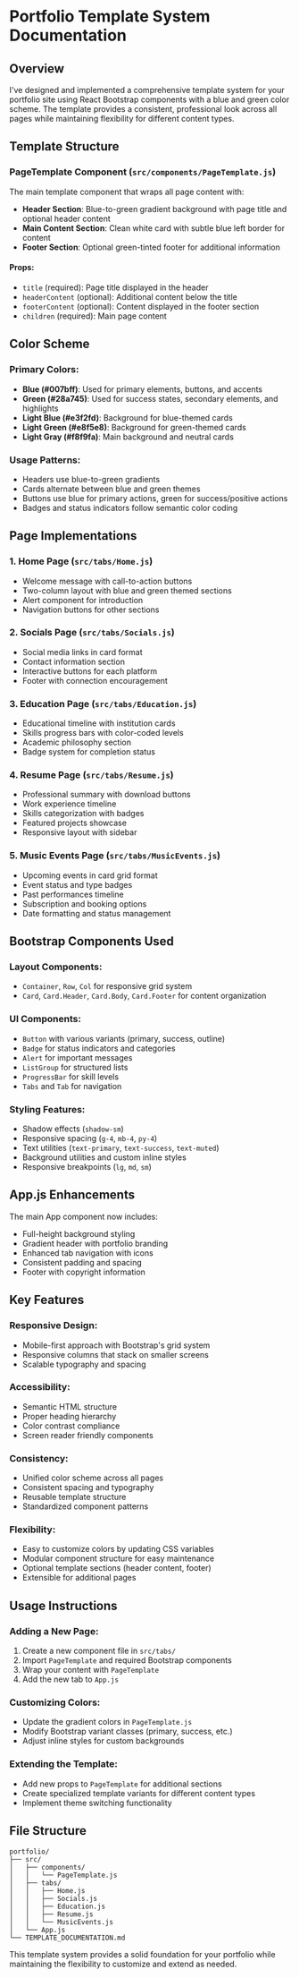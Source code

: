 # Portfolio Template System Documentation

## Overview

I've designed and implemented a comprehensive template system for your portfolio site using React Bootstrap components with a blue and green color scheme. The template provides a consistent, professional look across all pages while maintaining flexibility for different content types.

## Template Structure

### PageTemplate Component (`src/components/PageTemplate.js`)

The main template component that wraps all page content with:

- **Header Section**: Blue-to-green gradient background with page title and optional header content
- **Main Content Section**: Clean white card with subtle blue left border for content
- **Footer Section**: Optional green-tinted footer for additional information

#### Props:
- `title` (required): Page title displayed in the header
- `headerContent` (optional): Additional content below the title
- `footerContent` (optional): Content displayed in the footer section
- `children` (required): Main page content

## Color Scheme

### Primary Colors:
- **Blue (#007bff)**: Used for primary elements, buttons, and accents
- **Green (#28a745)**: Used for success states, secondary elements, and highlights
- **Light Blue (#e3f2fd)**: Background for blue-themed cards
- **Light Green (#e8f5e8)**: Background for green-themed cards
- **Light Gray (#f8f9fa)**: Main background and neutral cards

### Usage Patterns:
- Headers use blue-to-green gradients
- Cards alternate between blue and green themes
- Buttons use blue for primary actions, green for success/positive actions
- Badges and status indicators follow semantic color coding

## Page Implementations

### 1. Home Page (`src/tabs/Home.js`)
- Welcome message with call-to-action buttons
- Two-column layout with blue and green themed sections
- Alert component for introduction
- Navigation buttons for other sections

### 2. Socials Page (`src/tabs/Socials.js`)
- Social media links in card format
- Contact information section
- Interactive buttons for each platform
- Footer with connection encouragement

### 3. Education Page (`src/tabs/Education.js`)
- Educational timeline with institution cards
- Skills progress bars with color-coded levels
- Academic philosophy section
- Badge system for completion status

### 4. Resume Page (`src/tabs/Resume.js`)
- Professional summary with download buttons
- Work experience timeline
- Skills categorization with badges
- Featured projects showcase
- Responsive layout with sidebar

### 5. Music Events Page (`src/tabs/MusicEvents.js`)
- Upcoming events in card grid format
- Event status and type badges
- Past performances timeline
- Subscription and booking options
- Date formatting and status management

## Bootstrap Components Used

### Layout Components:
- `Container`, `Row`, `Col` for responsive grid system
- `Card`, `Card.Header`, `Card.Body`, `Card.Footer` for content organization

### UI Components:
- `Button` with various variants (primary, success, outline)
- `Badge` for status indicators and categories
- `Alert` for important messages
- `ListGroup` for structured lists
- `ProgressBar` for skill levels
- `Tabs` and `Tab` for navigation

### Styling Features:
- Shadow effects (`shadow-sm`)
- Responsive spacing (`g-4`, `mb-4`, `py-4`)
- Text utilities (`text-primary`, `text-success`, `text-muted`)
- Background utilities and custom inline styles
- Responsive breakpoints (`lg`, `md`, `sm`)

## App.js Enhancements

The main App component now includes:
- Full-height background styling
- Gradient header with portfolio branding
- Enhanced tab navigation with icons
- Consistent padding and spacing
- Footer with copyright information

## Key Features

### Responsive Design:
- Mobile-first approach with Bootstrap's grid system
- Responsive columns that stack on smaller screens
- Scalable typography and spacing

### Accessibility:
- Semantic HTML structure
- Proper heading hierarchy
- Color contrast compliance
- Screen reader friendly components

### Consistency:
- Unified color scheme across all pages
- Consistent spacing and typography
- Reusable template structure
- Standardized component patterns

### Flexibility:
- Easy to customize colors by updating CSS variables
- Modular component structure for easy maintenance
- Optional template sections (header content, footer)
- Extensible for additional pages

## Usage Instructions

### Adding a New Page:
1. Create a new component file in `src/tabs/`
2. Import `PageTemplate` and required Bootstrap components
3. Wrap your content with `PageTemplate`
4. Add the new tab to `App.js`

### Customizing Colors:
- Update the gradient colors in `PageTemplate.js`
- Modify Bootstrap variant classes (primary, success, etc.)
- Adjust inline styles for custom backgrounds

### Extending the Template:
- Add new props to `PageTemplate` for additional sections
- Create specialized template variants for different content types
- Implement theme switching functionality

## File Structure
```
portfolio/
├── src/
│   ├── components/
│   │   └── PageTemplate.js
│   ├── tabs/
│   │   ├── Home.js
│   │   ├── Socials.js
│   │   ├── Education.js
│   │   ├── Resume.js
│   │   └── MusicEvents.js
│   └── App.js
└── TEMPLATE_DOCUMENTATION.md
```

This template system provides a solid foundation for your portfolio while maintaining the flexibility to customize and extend as needed.
